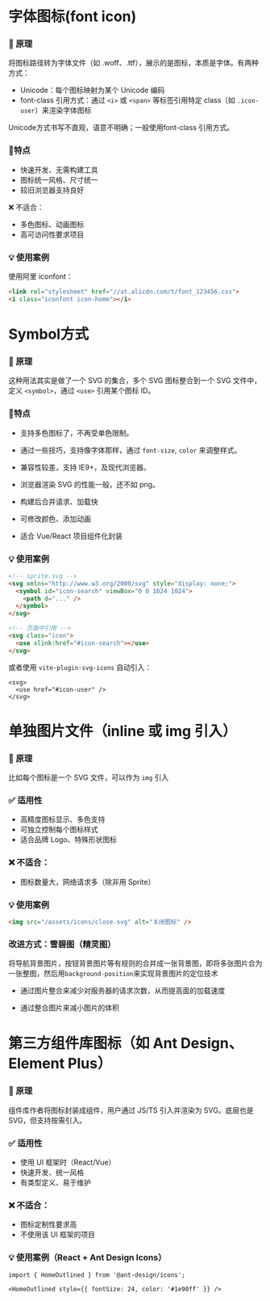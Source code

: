 # 字体图标(font icon)

### 🔧 原理

将图标路径转为字体文件（如 .woff、.ttf），展示的是图标，本质是字体。有两种方式：

- Unicode：每个图标映射为某个 Unicode 编码
- font-class 引用方式：通过 `<i>` 或 `<span>` 等标签引用特定 class（如 `.icon-user`）来渲染字体图标

Unicode方式书写不直观，语意不明确；一般使用font-class 引用方式。

### 🔔特点

- 快速开发、无需构建工具
- 图标统一风格、尺寸统一
- 较旧浏览器支持良好

❌ 不适合：

- 多色图标、动画图标
- 高可访问性要求项目

### 💡 使用案例

使用阿里 iconfont：

```html
<link rel="stylesheet" href="//at.alicdn.com/t/font_123456.css">
<i class="iconfont icon-home"></i>
```

# Symbol方式

### 🔧 原理

 这种用法其实是做了一个 SVG 的集合，多个 SVG 图标整合到一个 SVG 文件中，定义 `<symbol>`，通过 `<use>` 引用某个图标 ID。

### 🔔特点

- 支持多色图标了，不再受单色限制。

- 通过一些技巧，支持像字体那样，通过 `font-size`, `color` 来调整样式。
- 兼容性较差，支持 IE9+，及现代浏览器。
- 浏览器渲染 SVG 的性能一般，还不如 png。

- 构建后合并请求、加载快
- 可修改颜色、添加动画
- 适合 Vue/React 项目组件化封装

### 💡 使用案例

```html
<!-- sprite.svg -->
<svg xmlns="http://www.w3.org/2000/svg" style="display: none;">
  <symbol id="icon-search" viewBox="0 0 1024 1024">
    <path d="..." />
  </symbol>
</svg>

<!-- 页面中引用 -->
<svg class="icon">
  <use xlink:href="#icon-search"></use>
</svg>
```

或者使用 `vite-plugin-svg-icons` 自动引入：

```tsx
<svg>
  <use href="#icon-user" />
</svg>
```



# 单独图片文件（inline 或 img 引入）

### 🔧 原理

比如每个图标是一个 SVG 文件，可以作为 `img` 引入

### ✅ 适用性

- 高精度图标显示、多色支持
- 可独立控制每个图标样式
- 适合品牌 Logo、特殊形状图标

### ❌ 不适合：

- 图标数量大，网络请求多（除非用 Sprite）

### 💡 使用案例

```html
<img src="/assets/icons/close.svg" alt="关闭图标" />
```

### 改进方式：雪碧图（精灵图）

将导航背景图片，按钮背景图片等有规则的合并成一张背景图，即将多张图片合为一张整图，然后用`background-position`来实现背景图片的定位技术

- 通过图片整合来减少对服务器的请求次数，从而提高面的加载速度

- 通过整合图片来减小图片的体积

# 第三方组件库图标（如 Ant Design、Element Plus）

### 🔧 原理

组件库作者将图标封装成组件，用户通过 JS/TS 引入并渲染为 SVG。底层也是 SVG，但支持按需引入。

### ✅ 适用性

- 使用 UI 框架时（React/Vue）
- 快速开发、统一风格
- 有类型定义、易于维护

### ❌ 不适合：

- 图标定制性要求高
- 不使用该 UI 框架的项目

### 💡 使用案例（React + Ant Design Icons）

```tsx
import { HomeOutlined } from '@ant-design/icons';

<HomeOutlined style={{ fontSize: 24, color: '#1e90ff' }} />
```

